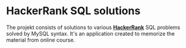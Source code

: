 # HackerRank SQL solutions

The projekt consists of solutions to various **[HackerRank](https://www.hackerrank.com/domains/sql?filters%5Bstatus%5D%5B%5D=unsolved&badge_type=sql)** SQL problems solved by MySQL syntax. It's an application created to memorize the material from online course.


